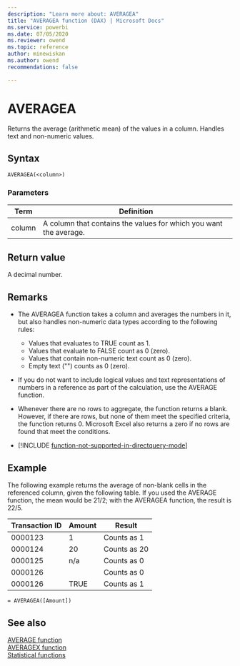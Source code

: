 ```yaml
---
description: "Learn more about: AVERAGEA"
title: "AVERAGEA function (DAX) | Microsoft Docs"
ms.service: powerbi 
ms.date: 07/05/2020
ms.reviewer: owend
ms.topic: reference
author: minewiskan
ms.author: owend 
recommendations: false

---
```

# AVERAGEA

Returns the average (arithmetic mean) of the values in a column. Handles text and non-numeric values.  
  
## Syntax  
  
```dax
AVERAGEA(<column>)  
```
  
### Parameters  
  
|Term|Definition|  
|--------|--------------|  
|column|A column that contains the values for which you want the average.|  
  
## Return value

A decimal number.  
  
## Remarks

- The AVERAGEA function takes a column and averages the numbers in it, but also handles non-numeric data types according to the following rules:  
  
  - Values that evaluates to TRUE count as 1.  
  - Values that evaluate to FALSE count as 0 (zero).  
  - Values that contain non-numeric text count as 0 (zero).  
  - Empty text ("") counts as 0 (zero).  
  
- If you do not want to include logical values and text representations of numbers in a reference as part of the calculation, use the AVERAGE function.  
  
- Whenever there are no rows to aggregate, the function returns a blank.  However, if there are rows, but none of them meet the specified criteria, the function returns 0. Microsoft Excel also returns a zero if no rows are found that meet the conditions.  

- [!INCLUDE [function-not-supported-in-directquery-mode](includes/function-not-supported-in-directquery-mode.md)]
  
## Example

The following example returns the average of non-blank cells in the referenced column, given the following table. If you used the AVERAGE function, the mean would be 21/2; with the AVERAGEA function, the result is 22/5.  
  
|Transaction ID|Amount|Result|  
|------------------|----------|----------|  
|0000123|1|Counts as 1|  
|0000124|20|Counts as 20|  
|0000125|n/a|Counts as 0|  
|0000126||Counts as 0|  
|0000126|TRUE|Counts as 1|  
  
```dax
= AVERAGEA([Amount])  
```
  
## See also

[AVERAGE function](average-function-dax.md)  
[AVERAGEX function](averagex-function-dax.md)  
[Statistical functions](statistical-functions-dax.md)  
